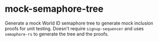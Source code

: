# mock-semaphore-tree
Generate a mock World ID semaphore tree to generate mock inclusion proofs for unit testing. Doesn't require `signup-sequencer` and uses `semaphore-rs` to generate the tree and the proofs.
